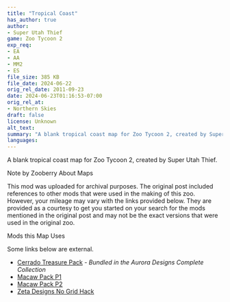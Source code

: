 ```yaml
---
title: "Tropical Coast"
has_author: true
author: 
- Super Utah Thief
game: Zoo Tycoon 2
exp_req: 
- EA
- AA
- MM2
- ES
file_size: 385 KB
file_date: 2024-06-22
orig_rel_date: 2011-09-23
date: 2024-06-23T01:16:53-07:00
orig_rel_at: 
- Northern Skies
draft: false
license: Unknown
alt_text: 
summary: "A blank tropical coast map for Zoo Tycoon 2, created by Super Utah Thief."
languages:
---
```


A blank tropical coast map for Zoo Tycoon 2, created by Super Utah Thief.


Note by Zooberry About Maps 


This mod was uploaded for archival purposes. The original post included references to other mods that were used in the making of this zoo. However, your mileage may vary with the links provided below. They are provided as a courtesy to get you started on your search for the mods mentioned in the original post and may not be the exact versions that were used in the original zoo.


Mods this Map Uses


Some links below are external.

- [Cerrado Treasure Pack](https://zt2downloadlibrary.fandom.com/wiki/Complete_Collection_(Aurora_Designs)#Packs_contained_in_Complete_Collection) - *Bundled in the Aurora Designs Complete Collection*
- [Macaw Pack P1](https://www.zooberry.org/mods/zt2/animals/animal-bundles/macaw-pack-p1/)
- [Macaw Pack P2](https://www.zooberry.org/mods/zt2/animals/animal-bundles/macaw-pack-p2/)
- [Zeta Designs No Grid Hack](https://zt2downloadlibrary.fandom.com/wiki/Non_Grid_Hack_(Zeta-Designs))
